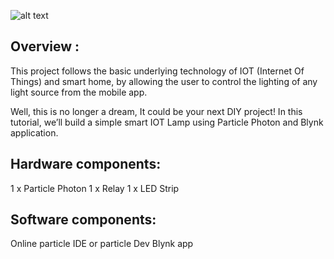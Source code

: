 
![alt text][logo]


[logo]: https://www.dropbox.com/preview/CoverPhoto.jpg "Logo Title Text 2"


## Overview :

This project follows the basic underlying technology of IOT (Internet Of Things) and smart home, by allowing the user to control the lighting of any light source from the mobile app.

Well, this is no longer a dream, It could be your next DIY project! In this tutorial, we’ll build a simple smart IOT Lamp using Particle Photon and Blynk application. 


## Hardware components:
1 x Particle Photon
1 x Relay
1 x LED Strip

## Software components:
Online particle IDE or particle Dev
Blynk app



##
